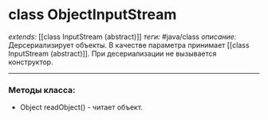 # class ObjectInputStream
*extends:* [[class InputStream (abstract)]]
*теги:* #java/class 
*описание:* Дерсериализирует объекты. В качестве параметра принимает [[class InputStream (abstract)]]. При десериализации не вызывается конструктор.

---
### Методы класса:
- Object readObject() - читает объект.